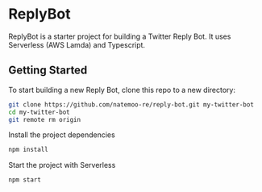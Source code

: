 # ReplyBot

ReplyBot is a starter project for building a Twitter Reply Bot.
It uses Serverless (AWS Lamda) and Typescript.

## Getting Started
To start building a new Reply Bot, clone this repo to a new directory:
```bash
git clone https://github.com/natemoo-re/reply-bot.git my-twitter-bot
cd my-twitter-bot
git remote rm origin
```

Install the project dependencies
```bash
npm install
```

Start the project with Serverless
```bash
npm start
```
